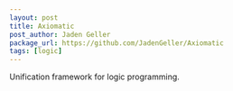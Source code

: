 ```yaml
---
layout: post
title: Axiomatic
post_author: Jaden Geller
package_url: https://github.com/JadenGeller/Axiomatic
tags: [logic]
---
```


Unification framework for logic programming.

<!--PKG_END-->

